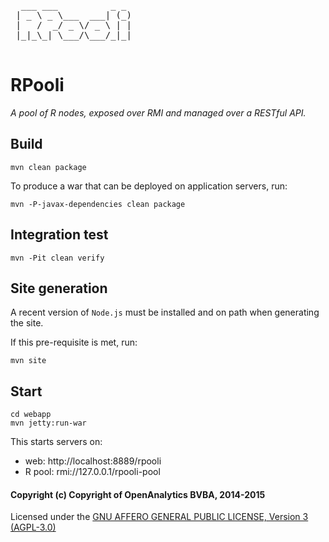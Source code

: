 <pre>
  ___ ___          _ _ 
 | _ \ _ \___  ___| (_)
 |   /  _/ _ \/ _ \ | |
 |_|_\_| \___/\___/_|_|

</pre>

# RPooli
_A pool of R nodes, exposed over RMI and managed over a RESTful API._


## Build

    mvn clean package

To produce a war that can be deployed on application servers, run:

    mvn -P-javax-dependencies clean package


## Integration test

    mvn -Pit clean verify


## Site generation

A recent version of `Node.js` must be installed and on path when generating the site.

If this pre-requisite is met, run:

    mvn site


## Start

    cd webapp
    mvn jetty:run-war

This starts servers on:

- web: http://localhost:8889/rpooli
- R pool: rmi://127.0.0.1/rpooli-pool


#### Copyright (c) Copyright of OpenAnalytics BVBA, 2014-2015

Licensed under the [GNU AFFERO GENERAL PUBLIC LICENSE, Version 3 (AGPL-3.0)](http://opensource.org/licenses/AGPL-3.0)
